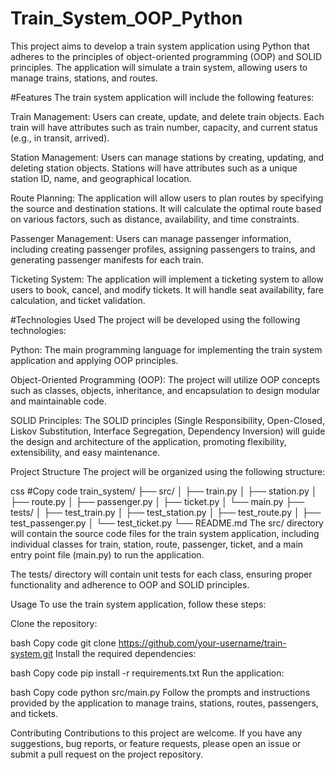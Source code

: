 # Train_System_OOP_Python
This project aims to develop a train system application using Python that adheres to the principles of object-oriented programming (OOP) and SOLID principles. The application will simulate a train system, allowing users to manage trains, stations, and routes.

#Features
The train system application will include the following features:

Train Management: Users can create, update, and delete train objects. Each train will have attributes such as train number, capacity, and current status (e.g., in transit, arrived).

Station Management: Users can manage stations by creating, updating, and deleting station objects. Stations will have attributes such as a unique station ID, name, and geographical location.

Route Planning: The application will allow users to plan routes by specifying the source and destination stations. It will calculate the optimal route based on various factors, such as distance, availability, and time constraints.

Passenger Management: Users can manage passenger information, including creating passenger profiles, assigning passengers to trains, and generating passenger manifests for each train.

Ticketing System: The application will implement a ticketing system to allow users to book, cancel, and modify tickets. It will handle seat availability, fare calculation, and ticket validation.

#Technologies Used
The project will be developed using the following technologies:

Python: The main programming language for implementing the train system application and applying OOP principles.

Object-Oriented Programming (OOP): The project will utilize OOP concepts such as classes, objects, inheritance, and encapsulation to design modular and maintainable code.

SOLID Principles: The SOLID principles (Single Responsibility, Open-Closed, Liskov Substitution, Interface Segregation, Dependency Inversion) will guide the design and architecture of the application, promoting flexibility, extensibility, and easy maintenance.

Project Structure
The project will be organized using the following structure:

css
#Copy code
train_system/
├── src/
│   ├── train.py
│   ├── station.py
│   ├── route.py
│   ├── passenger.py
│   ├── ticket.py
│   └── main.py
├── tests/
│   ├── test_train.py
│   ├── test_station.py
│   ├── test_route.py
│   ├── test_passenger.py
│   └── test_ticket.py
└── README.md
The src/ directory will contain the source code files for the train system application, including individual classes for train, station, route, passenger, ticket, and a main entry point file (main.py) to run the application.

The tests/ directory will contain unit tests for each class, ensuring proper functionality and adherence to OOP and SOLID principles.

Usage
To use the train system application, follow these steps:

Clone the repository:

bash
Copy code
git clone https://github.com/your-username/train-system.git
Install the required dependencies:

bash
Copy code
pip install -r requirements.txt
Run the application:

bash
Copy code
python src/main.py
Follow the prompts and instructions provided by the application to manage trains, stations, routes, passengers, and tickets.

Contributing
Contributions to this project are welcome. If you have any suggestions, bug reports, or feature requests, please open an issue or submit a pull request on the project repository.
